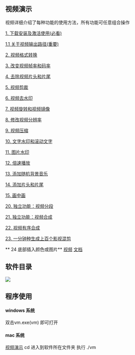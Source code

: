 
## 视频演示

视频详细介绍了每种功能的使用方法，所有功能可任意组合操作

[1. 下载安装及激活使用(必看)](https://www.bilibili.com/video/av91372302/)

[1.1 关于视频输出路径(重要)](https://www.bilibili.com/video/av91374818/)

[2. 视频格式转换](https://www.bilibili.com/video/av91376739/)

[3. 改变视频帧率和码率](https://www.bilibili.com/video/av91379044/)

[4. 去除视频片头和片尾](https://www.bilibili.com/video/av91380945/)

[5. 视频剪裁](https://www.bilibili.com/video/av91384355/)

[6. 视频去水印](https://www.bilibili.com/video/av91387626/)

[7. 视频旋转和视频镜像](https://www.bilibili.com/video/av91389309/)

[8. 修改视频分辨率](https://www.bilibili.com/video/av91396722/)

[9. 视频压缩](https://www.bilibili.com/video/av91402679/)

[10. 文字水印和滚动文字](https://www.bilibili.com/video/av91410086/)

[11. 图片水印](https://www.bilibili.com/video/av91412931/)

[12. 倍速播放](https://www.bilibili.com/video/av91414537/)

[13. 添加随机背景音乐](https://www.bilibili.com/video/av91417063/)

[14. 添加片头和片尾](https://www.bilibili.com/video/av91418007/)

[15. 画中画](https://www.bilibili.com/video/av92178056/)

[20. 独立功能：视频分段](https://www.bilibili.com/video/av91418817/)

[21. 独立功能：视频合成](https://www.bilibili.com/video/av91620976/)

[22. 视频有序合成](https://www.bilibili.com/video/av94297403/)

[23. 一分钟种生成上百个影视混剪](https://www.bilibili.com/video/av94292409/)

** 24 底部插入颜色或图片** [视频](https://www.bilibili.com/video/av95554050/)  [文档](https://zhuanlan.zhihu.com/p/112553216)



## 软件目录

![](https://github.com/suifengqjn/videoWater/blob/master/image/r_6.png?raw=true)

## 程序使用

#### windows 系统
双击vm.exe(vm) 即可打开

#### mac 系统

[视频演示](https://www.bilibili.com/video/av92884352/)
cd 进入到软件所在文件夹
执行 ./vm 